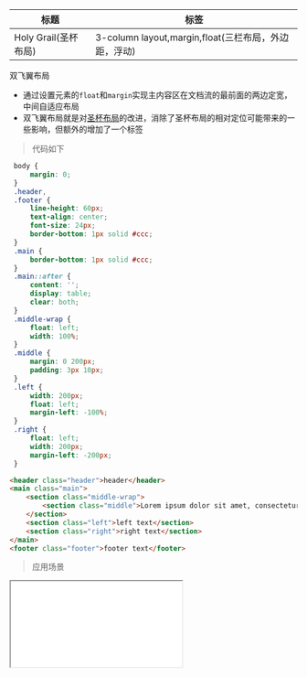 |  标题  |  标签  |
|  ----  |  ----  |
| Holy Grail(圣杯布局) | 3-column layout,margin,float(三栏布局，外边距，浮动) |

双飞翼布局

* 通过设置元素的`float`和`margin`实现主内容区在文档流的最前面的两边定宽，中间自适应布局
* 双飞翼布局就是对[圣杯布局](holy-grail.md)的改进，消除了圣杯布局的相对定位可能带来的一些影响，但额外的增加了一个标签

> 代码如下

```css
 body {
     margin: 0;
 }
 .header,
 .footer {
     line-height: 60px;
     text-align: center;
     font-size: 24px;
     border-bottom: 1px solid #ccc;
 }
 .main {
     border-bottom: 1px solid #ccc;
 }
 .main::after {
     content: '';
     display: table;
     clear: both;
 }
 .middle-wrap {
     float: left;
     width: 100%;
 }
 .middle {
     margin: 0 200px;
     padding: 3px 10px;
 }
 .left {
     width: 200px;
     float: left;
     margin-left: -100%;
 }
 .right {
     float: left;
     width: 200px;
     margin-left: -200px;
 }
```

```html
<header class="header">header</header>
<main class="main">
    <section class="middle-wrap">
        <section class="middle">Lorem ipsum dolor sit amet, consectetur adipisicing elit. Autem dolorem ducimus facilis sint voluptate? Consequuntur deserunt doloribus earum eveniet fugiat id laboriosam modi numquam, placeat provident qui quia rerum, sunt.</section>
    </section>
    <section class="left">left text</section>
    <section class="right">right text</section>
</main>
<footer class="footer">footer text</footer>
```

> 应用场景

<iframe src="codes/css/html/double-wings.html"></iframe>

